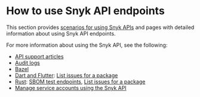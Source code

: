 # How to use Snyk API endpoints

This section provides [scenarios for using Snyk APIs](../api-endpoints-index-and-notes/scenarios-for-using-snyk-api.md) and pages with detailed information about using Snyk API endpoints.

For more information about using the Snyk API, see the following:

* [API support articles](https://support.snyk.io/hc/en-us/sections/360001344097-API)
* [Audit logs](../../snyk-admin/user-management-with-the-snyk-api/retrieve-audit-logs-of-user-initiated-activity-by-api-for-an-org-or-group.md)
* [Bazel](../../supported-languages-package-managers-and-frameworks/bazel.md)
* [Dart and Flutter](../../supported-languages-package-managers-and-frameworks/dart-and-flutter.md): [List issues for a package](rest-api-list-issues-for-a-package.md)
* [Rust](../../supported-languages-package-managers-and-frameworks/rust.md): [SBOM test endpoints](rest-api-endpoint-test-an-sbom-document-for-vulnerabilities.md), [List issues for a package](rest-api-list-issues-for-a-package.md)
* [Manage service accounts using the Snyk API](../../enterprise-configuration/service-accounts/manage-service-accounts-using-the-snyk-api.md)
